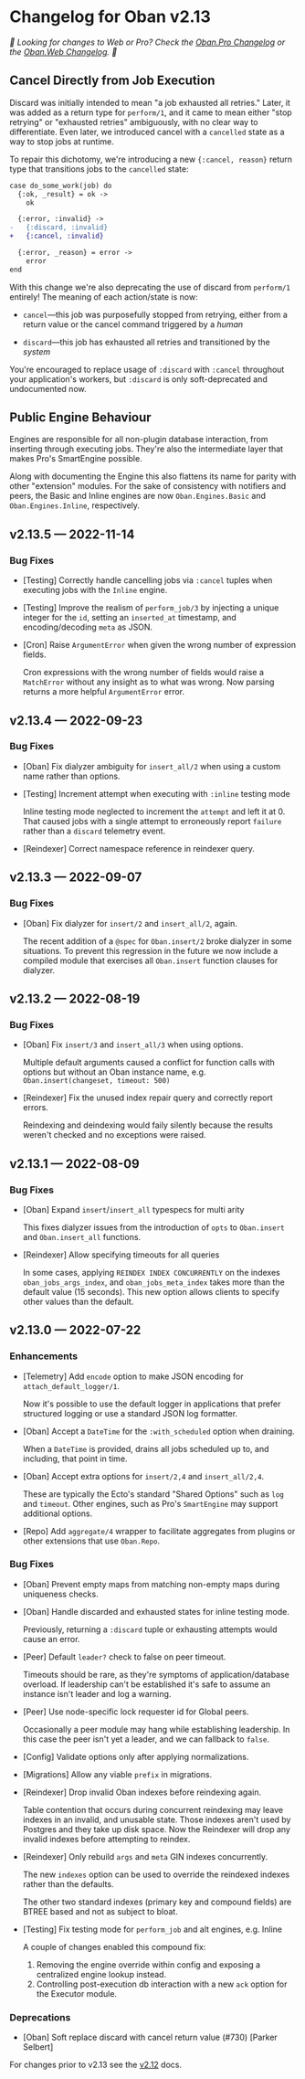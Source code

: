 # Changelog for Oban v2.13

_🌟 Looking for changes to Web or Pro? Check the [Oban.Pro Changelog][opc] or
the [Oban.Web Changelog][owc]. 🌟_

## Cancel Directly from Job Execution

Discard was initially intended to mean "a job exhausted all retries." Later, it
was added as a return type for `perform/1`, and it came to mean either "stop
retrying" or "exhausted retries" ambiguously, with no clear way to
differentiate. Even later, we introduced cancel with a `cancelled` state as a
way to stop jobs at runtime.

To repair this dichotomy, we're introducing a new `{:cancel, reason}` return
type that transitions jobs to the `cancelled` state:

```diff
case do_some_work(job) do
  {:ok, _result} = ok ->
    ok

  {:error, :invalid} ->
-   {:discard, :invalid}
+   {:cancel, :invalid}

  {:error, _reason} = error ->
    error
end
```

With this change we're also deprecating the use of discard from `perform/1`
entirely! The meaning of each action/state is now:

* `cancel`—this job was purposefully stopped from retrying, either from a return
  value or the cancel command triggered by a _human_

* `discard`—this job has exhausted all retries and transitioned by the _system_

You're encouraged to replace usage of `:discard` with `:cancel` throughout your
application's workers, but `:discard` is only soft-deprecated and undocumented
now.

## Public Engine Behaviour

Engines are responsible for all non-plugin database interaction, from inserting
through executing jobs. They're also the intermediate layer that makes Pro's
SmartEngine possible.

Along with documenting the Engine this also flattens its name for parity with
other "extension" modules. For the sake of consistency with notifiers and peers,
the Basic and Inline engines are now `Oban.Engines.Basic` and
`Oban.Engines.Inline`, respectively.

## v2.13.5 — 2022-11-14

### Bug Fixes

- [Testing] Correctly handle cancelling jobs via `:cancel` tuples when executing
  jobs with the `Inline` engine.

- [Testing] Improve the realism of `perform_job/3` by injecting a unique integer
  for the `id`, setting an `inserted_at` timestamp, and encoding/decoding `meta`
  as JSON.

- [Cron] Raise `ArgumentError` when given the wrong number of expression fields.

  Cron expressions with the wrong number of fields would raise a `MatchError`
  without any insight as to what was wrong. Now parsing returns a more helpful
  `ArgumentError` error.

## v2.13.4 — 2022-09-23

### Bug Fixes

- [Oban] Fix dialyzer ambiguity for `insert_all/2` when using a custom name
  rather than options.

- [Testing] Increment attempt when executing with `:inline` testing mode

  Inline testing mode neglected to increment the `attempt` and left it at 0.
  That caused jobs with a single attempt to erroneously report `failure` rather
  than a `discard` telemetry event.

- [Reindexer] Correct namespace reference in reindexer query.

## v2.13.3 — 2022-09-07

### Bug Fixes

- [Oban] Fix dialyzer for `insert/2` and `insert_all/2`, again.

  The recent addition of a `@spec` for `Oban.insert/2` broke dialyzer in some
  situations. To prevent this regression in the future we now include a compiled
  module that exercises all `Oban.insert` function clauses for dialyzer.

## v2.13.2 — 2022-08-19

### Bug Fixes

- [Oban] Fix `insert/3` and `insert_all/3` when using options.

  Multiple default arguments caused a conflict for function calls with options
  but without an Oban instance name, e.g. `Oban.insert(changeset, timeout: 500)`

- [Reindexer] Fix the unused index repair query and correctly report errors.

  Reindexing and deindexing would faily silently because the results weren't
  checked and no exceptions were raised.

## v2.13.1 — 2022-08-09

### Bug Fixes

- [Oban] Expand `insert`/`insert_all` typespecs for multi arity

  This fixes dialyzer issues from the introduction of `opts` to `Oban.insert` and
  `Oban.insert_all` functions.

- [Reindexer] Allow specifying timeouts for all queries

  In some cases, applying `REINDEX INDEX CONCURRENTLY` on the indexes
  `oban_jobs_args_index`, and `oban_jobs_meta_index` takes more than the default
  value (15 seconds). This new option allows clients to specify other values
  than the default.

## v2.13.0 — 2022-07-22

### Enhancements

- [Telemetry] Add `encode` option to make JSON encoding for `attach_default_logger/1`.

  Now it's possible to use the default logger in applications that prefer
  structured logging or use a standard JSON log formatter.

- [Oban] Accept a `DateTime` for the `:with_scheduled` option when draining.

   When a `DateTime` is provided, drains all jobs scheduled up to, and
   including, that point in time.

- [Oban] Accept extra options for `insert/2,4` and `insert_all/2,4`.

  These are typically the Ecto's standard "Shared Options" such as `log` and
  `timeout`. Other engines, such as Pro's `SmartEngine` may support additional
  options.

- [Repo] Add `aggregate/4` wrapper to facilitate aggregates from plugins or
  other extensions that use `Oban.Repo`.

### Bug Fixes

- [Oban] Prevent empty maps from matching non-empty maps during uniqueness checks.

- [Oban] Handle discarded and exhausted states for inline testing mode.

  Previously, returning a `:discard` tuple or exhausting attempts would cause an
  error.

- [Peer] Default `leader?` check to false on peer timeout.

  Timeouts should be rare, as they're symptoms of application/database overload.
  If leadership can't be established it's safe to assume an instance isn't
  leader and log a warning.

- [Peer] Use node-specific lock requester id for Global peers.

  Occasionally a peer module may hang while establishing leadership. In this
  case the peer isn't yet a leader, and we can fallback to `false`.

- [Config] Validate options only after applying normalizations.

- [Migrations] Allow any viable `prefix` in migrations.

- [Reindexer] Drop invalid Oban indexes before reindexing again.

  Table contention that occurs during concurrent reindexing may leave indexes in
  an invalid, and unusable state. Those indexes aren't used by Postgres and they
  take up disk space. Now the Reindexer will drop any invalid indexes before
  attempting to reindex.

- [Reindexer] Only rebuild `args` and `meta` GIN indexes concurrently.

  The new `indexes` option can be used to override the reindexed indexes rather
  than the defaults.

  The other two standard indexes (primary key and compound fields) are BTREE
  based and not as subject to bloat.

- [Testing] Fix testing mode for `perform_job` and alt engines, e.g. Inline

  A couple of changes enabled this compound fix:

  1. Removing the engine override within config and exposing a centralized
     engine lookup instead.
  2. Controlling post-execution db interaction with a new `ack` option for
     the Executor module.

### Deprecations

- [Oban] Soft replace discard with cancel return value (#730) [Parker Selbert]

For changes prior to v2.13 see the [v2.12][prv] docs.

[opc]: https://getoban.pro/docs/pro/changelog.html
[owc]: https://getoban.pro/docs/web/changelog.html
[prv]: https://hexdocs.pm/oban/2.12.1/changelog.html
